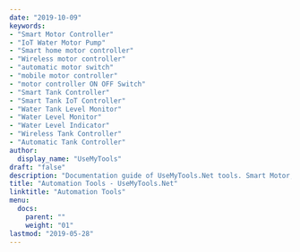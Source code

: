 ```yaml
---
date: "2019-10-09"
keywords:
- "Smart Motor Controller"
- "IoT Water Motor Pump"
- "Smart home motor controller"
- "Wireless motor controller"
- "automatic motor switch"
- "mobile motor controller"
- "motor controller ON OFF Switch"
- "Smart Tank Controller"
- "Smart Tank IoT Controller"
- "Water Tank Level Monitor"
- "Water Level Monitor"
- "Water Level Indicator"
- "Wireless Tank Controller"
- "Automatic Tank Controller"
author:
  display_name: "UseMyTools"
draft: "false"
description: "Documentation guide of UseMyTools.Net tools. Smart Motor, Water Tank Storage level monitor and controller are our smart home tools. Our free internet tools include Strong Password Generator, Time and Data, world Clock, AES encryption, MY IP, measurements and conversion."
title: "Automation Tools - UseMyTools.Net"
linktitle: "Automation Tools"
menu:
  docs:
    parent: ""
    weight: "01"
lastmod: "2019-05-28"
---
```

